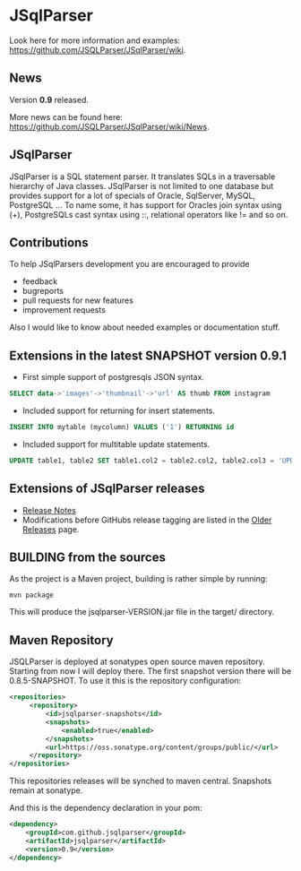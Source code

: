 # JSqlParser

Look here for more information and examples: https://github.com/JSQLParser/JSqlParser/wiki.

## News

Version **0.9** released.

More news can be found here: https://github.com/JSQLParser/JSqlParser/wiki/News.

## JSqlParser

JSqlParser is a SQL statement parser. It translates SQLs in a traversable hierarchy of Java classes. JSqlParser is not limited to one database but provides support for a lot of specials of Oracle, SqlServer, MySQL, PostgreSQL ... To name some, it has support for Oracles join syntax using (+), PostgreSQLs cast syntax using ::, relational operators like != and so on.

## Contributions
To help JSqlParsers development you are encouraged to provide 
* feedback
* bugreports
* pull requests for new features
* improvement requests

Also I would like to know about needed examples or documentation stuff. 

## Extensions in the latest SNAPSHOT version 0.9.1

* First simple support of postgresqls JSON syntax.

```sql
SELECT data->'images'->'thumbnail'->'url' AS thumb FROM instagram
```

* Included support for returning for insert statements.

```sql
INSERT INTO mytable (mycolumn) VALUES ('1') RETURNING id
```

* Included support for multitable update statements.

```sql
UPDATE table1, table2 SET table1.col2 = table2.col2, table2.col3 = 'UPDATED' WHERE table1.col1 = table2.col1
```

## Extensions of JSqlParser releases

* [Release Notes](https://github.com/JSQLParser/JSqlParser/releases)
* Modifications before GitHubs release tagging are listed in the [Older Releases](https://github.com/JSQLParser/JSqlParser/wiki/Older-Releases) page.



## BUILDING from the sources

As the project is a Maven project, building is rather simple by running:

	mvn package

This will produce the jsqlparser-VERSION.jar file in the target/ directory.

## Maven Repository

JSQLParser is deployed at sonatypes open source maven repository. 
Starting from now I will deploy there. The first snapshot version there will be 0.8.5-SNAPSHOT.
To use it this is the repository configuration:

```xml
<repositories>
     <repository>
         <id>jsqlparser-snapshots</id>
         <snapshots>
             <enabled>true</enabled>
         </snapshots>
         <url>https://oss.sonatype.org/content/groups/public/</url>
     </repository>
</repositories>
```
This repositories releases will be synched to maven central. Snapshots remain at sonatype.

And this is the dependency declaration in your pom:
```xml
<dependency>
	<groupId>com.github.jsqlparser</groupId>
	<artifactId>jsqlparser</artifactId>
	<version>0.9</version>
</dependency>
```

